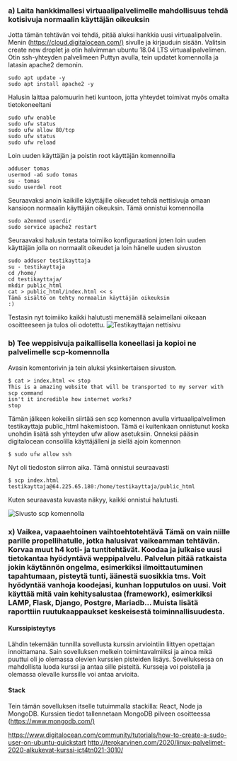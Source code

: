 ### a) Laita hankkimallesi virtuaalipalvelimelle mahdollisuus tehdä kotisivuja normaalin käyttäjän oikeuksin

Jotta tämän tehtävän voi tehdä, pitää aluksi hankkia uusi virtuaalipalvelin. Menin (<https://cloud.digitalocean.com/)> sivulle ja kirjauduin sisään. Valitsin create new droplet ja otin halvimman ubuntu 18.04 LTS virtuaalipalvelimen.  
Otin ssh-yhteyden palvelimeen Puttyn avulla, tein updatet komennolla ja latasin apache2 demonin.

```shell
sudo apt update -y
sudo apt install apache2 -y
```

Halusin laittaa palomuurin heti kuntoon, jotta yhteydet toimivat myös omalta tietokoneeltani

```shell
sudo ufw enable
sudo ufw status
sudo ufw allow 80/tcp
sudo ufw status
sudo ufw reload
```

Loin uuden käyttäjän ja poistin root käyttäjän komennoilla

```shell
adduser tomas
usermod -aG sudo tomas
su - tomas
sudo userdel root
```

Seuraavaksi anoin kaikille käyttäjille oikeudet tehdä nettisivuja omaan kansioon normaalin käyttäjän oikeuksin. Tämä onnistui komennoilla

```shell
sudo a2enmod userdir
sudo service apache2 restart

```

Seuraavaksi halusin testata toimiiko konfiguraationi joten loin uuden käyttäjän jolla on normaalit oikeudet ja loin hänelle uuden sivuston

```shell
sudo adduser testikayttaja
su - testikayttaja
cd /home/
cd testikayttaja/
mkdir public_html
cat > public_html/index.html << s
Tämä sisältö on tehty normaalin käyttäjän oikeuksin
:)
```

Testasin nyt toimiiko kaikki halutusti menemällä selaimellani oikeaan osoitteeseen ja tulos oli odotettu.
![Testikayttajan nettisivu](${testikayttajaImg} "Nettisivu normaalin käyttäjän oikeuksin")

### b) Tee weppisivuja paikallisella koneellasi ja kopioi ne palvelimelle scp-komennolla

Avasin komentorivin ja tein aluksi yksinkertaisen sivuston.

```shell
$ cat > index.html << stop
This is a amazing website that will be transported to my server with scp command
isn't it incredible how internet works?
stop
```

Tämän jälkeen kokeilin siirtää sen scp komennon avulla virtuaalipalvelimen testikayttaja public_html hakemistoon. Tämä ei kuitenkaan onnistunut koska unohdin lisätä ssh yhteyden ufw allow asetuksiin. Onneksi pääsin digitalocean consolilla käyttäjälleni ja siellä ajoin komennon

```shell
$ sudo ufw allow ssh
```

Nyt oli tiedoston siirron aika. Tämä onnistui seuraavasti

```shell
$ scp index.html testikayttaja@64.225.65.180:/home/testikayttaja/public_html
```

Kuten seuraavasta kuvasta näkyy, kaikki onnistui halutusti.

![Sivusto scp komennolla](${scpPageImg} "scp komennolla siirretty sivusto")

### x) Vaikea, vapaaehtoinen vaihtoehtotehtävä Tämä on vain niille parille propellihatulle, jotka halusivat vaikeamman tehtävän. Korvaa muut h4 koti- ja tuntitehtävät. Koodaa ja julkaise uusi tietokantaa hyödyntävä weppipalvelu. Palvelun pitää ratkaista jokin käytännön ongelma, esimerkiksi ilmoittautuminen tapahtumaan, pisteytä tunti, äänestä suosikkia tms. Voit hyödyntää vanhoja koodejasi, kunhan lopputulos on uusi. Voit käyttää mitä vain kehitysalustaa (framework), esimerkiksi LAMP, Flask, Django, Postgre, Mariadb... Muista lisätä raporttiin ruutukaappaukset keskeisestä toiminnallisuudesta.

#### Kurssipisteytys

Lähdin tekemään tunnilla sovellusta kurssin arviointiin liittyen opettajan innoittamana. Sain sovelluksen melkein toimintavalmiiksi ja ainoa mikä puuttui oli jo olemassa olevien kurssien pisteiden lisäys. Sovelluksessa on mahdollista luoda kurssi ja antaa sille pisteitä. Kursseja voi poistella ja olemassa olevalle kurssille voi antaa arvioita.

#### Stack

Tein tämän sovelluksen itselle tutuimmalla stackilla: React, Node ja MongoDB. Kurssien tiedot tallennetaan MongoDB pilveen osoitteessa (<https://www.mongodb.com/)>

https://www.digitalocean.com/community/tutorials/how-to-create-a-sudo-user-on-ubuntu-quickstart
http://terokarvinen.com/2020/linux-palvelimet-2020-alkukevat-kurssi-ict4tn021-3010/
